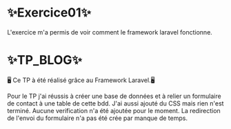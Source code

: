 # ✨Exercice01✨

L'exercice m'a permis de voir comment le framework laravel fonctionne.

# ✨TP_BLOG✨

🖥️ Ce TP à été réalisé grâce au Framework Laravel.🖥️

Pour le TP j'ai réussis à créer une base de données et à relier un formulaire de contact à une table de cette bdd. J'ai aussi ajouté du CSS mais rien n'est terminé.
Aucune verification n'a été ajoutée pour le moment.
La redirection de l'envoi du formulaire n'a pas été crée par manque de temps.
